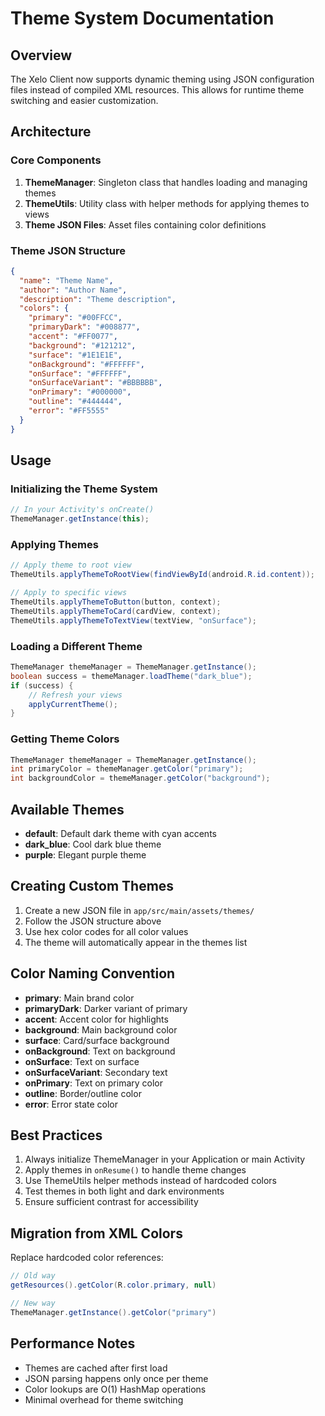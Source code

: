 # Theme System Documentation

## Overview

The Xelo Client now supports dynamic theming using JSON configuration files instead of compiled XML resources. This allows for runtime theme switching and easier customization.

## Architecture

### Core Components

1. **ThemeManager**: Singleton class that handles loading and managing themes
2. **ThemeUtils**: Utility class with helper methods for applying themes to views
3. **Theme JSON Files**: Asset files containing color definitions

### Theme JSON Structure

```json
{
  "name": "Theme Name",
  "author": "Author Name",
  "description": "Theme description",
  "colors": {
    "primary": "#00FFCC",
    "primaryDark": "#008877",
    "accent": "#FF0077",
    "background": "#121212",
    "surface": "#1E1E1E",
    "onBackground": "#FFFFFF",
    "onSurface": "#FFFFFF",
    "onSurfaceVariant": "#BBBBBB",
    "onPrimary": "#000000",
    "outline": "#444444",
    "error": "#FF5555"
  }
}
```

## Usage

### Initializing the Theme System

```java
// In your Activity's onCreate()
ThemeManager.getInstance(this);
```

### Applying Themes

```java
// Apply theme to root view
ThemeUtils.applyThemeToRootView(findViewById(android.R.id.content));

// Apply to specific views
ThemeUtils.applyThemeToButton(button, context);
ThemeUtils.applyThemeToCard(cardView, context);
ThemeUtils.applyThemeToTextView(textView, "onSurface");
```

### Loading a Different Theme

```java
ThemeManager themeManager = ThemeManager.getInstance();
boolean success = themeManager.loadTheme("dark_blue");
if (success) {
    // Refresh your views
    applyCurrentTheme();
}
```

### Getting Theme Colors

```java
ThemeManager themeManager = ThemeManager.getInstance();
int primaryColor = themeManager.getColor("primary");
int backgroundColor = themeManager.getColor("background");
```

## Available Themes

- **default**: Default dark theme with cyan accents
- **dark_blue**: Cool dark blue theme
- **purple**: Elegant purple theme

## Creating Custom Themes

1. Create a new JSON file in `app/src/main/assets/themes/`
2. Follow the JSON structure above
3. Use hex color codes for all color values
4. The theme will automatically appear in the themes list

## Color Naming Convention

- **primary**: Main brand color
- **primaryDark**: Darker variant of primary
- **accent**: Accent color for highlights
- **background**: Main background color
- **surface**: Card/surface background
- **onBackground**: Text on background
- **onSurface**: Text on surface
- **onSurfaceVariant**: Secondary text
- **onPrimary**: Text on primary color
- **outline**: Border/outline color
- **error**: Error state color

## Best Practices

1. Always initialize ThemeManager in your Application or main Activity
2. Apply themes in `onResume()` to handle theme changes
3. Use ThemeUtils helper methods instead of hardcoded colors
4. Test themes in both light and dark environments
5. Ensure sufficient contrast for accessibility

## Migration from XML Colors

Replace hardcoded color references:

```java
// Old way
getResources().getColor(R.color.primary, null)

// New way
ThemeManager.getInstance().getColor("primary")
```

## Performance Notes

- Themes are cached after first load
- JSON parsing happens only once per theme
- Color lookups are O(1) HashMap operations
- Minimal overhead for theme switching
